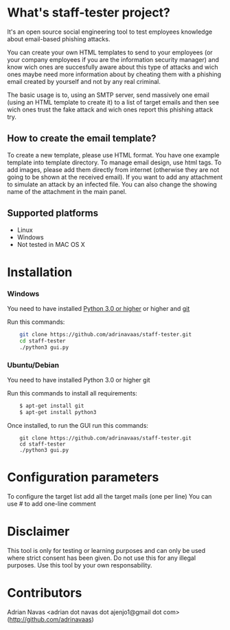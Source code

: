 # What's staff-tester project?
It's an open source social engineering tool to test employees knowledge about email-based phishing attacks.

You can create your own HTML templates to send to your employees (or your company employees if you are the information security manager) and know wich ones are succesfully aware about this type of attacks and wich ones maybe need more information about by cheating them with a phishing email created by yourself and not by any real criminal.

The basic usage is to, using an SMTP server, send massively one email (using an HTML template to create it) to a list of target emails and then see wich ones trust the fake attack and wich ones report this phishing attack try.

## How to create the email template?
To create a new template, please use HTML format. You have one example template into template directory.
To manage email design, use html tags.
To add images, please add them directly from internet (otherwise they are not going to be shown at the received email).
If you want to add any attachment to simulate an attack by an infected file. You can also change the showing name of the attachment in the main panel.

## Supported platforms
* Linux
* Windows
* Not tested in MAC OS X

# Installation

### Windows
You need to have installed [Python 3.0 or higher](https://www.python.org/ftp/python/3.7.1/Python-3.7.1.tar.xz) or higher and [git](https://code.google.com/p/msysgit/downloads/list)

Run this commands:
```bash
	git clone https://github.com/adrinavaas/staff-tester.git
	cd staff-tester
	./python3 gui.py
```

### Ubuntu/Debian
You need to have installed Python 3.0 or higher git


Run this commands to install all requirements:
```bash
	$ apt-get install git
	$ apt-get install python3
```
Once installed, to run the GUI run this commands:
```
	git clone https://github.com/adrinavaas/staff-tester.git
	cd staff-tester
	./python3 gui.py
```

# Configuration parameters
To configure the target list add all the target mails (one per line)
You can use # to add one-line comment


# Disclaimer
This tool is only for testing or learning purposes and can only be used where strict consent has been given. Do not use this for any illegal purposes.
Use this tool by your own responsability.

# Contributors
Adrian Navas <adrian dot navas dot ajenjo1@gmail dot com> (http://github.com/adrinavaas)
